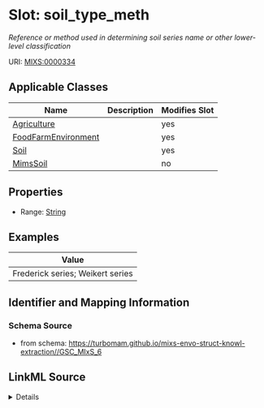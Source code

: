 # Slot: soil_type_meth


_Reference or method used in determining soil series name or other lower-level classification_



URI: [MIXS:0000334](https://w3id.org/mixs/0000334)



<!-- no inheritance hierarchy -->




## Applicable Classes

| Name | Description | Modifies Slot |
| --- | --- | --- |
[Agriculture](Agriculture.md) |  |  yes  |
[FoodFarmEnvironment](FoodFarmEnvironment.md) |  |  yes  |
[Soil](Soil.md) |  |  yes  |
[MimsSoil](MimsSoil.md) |  |  no  |







## Properties

* Range: [String](String.md)






## Examples

| Value |
| --- |
| Frederick series; Weikert series |

## Identifier and Mapping Information







### Schema Source


* from schema: https://turbomam.github.io/mixs-envo-struct-knowl-extraction//GSC_MIxS_6




## LinkML Source

<details>
```yaml
name: soil_type_meth
description: Reference or method used in determining soil series name or other lower-level
  classification
title: soil type method
notes:
- method
- soil
- type
examples:
- value: Frederick series; Weikert series
from_schema: https://turbomam.github.io/mixs-envo-struct-knowl-extraction//GSC_MIxS_6
rank: 1000
slot_uri: MIXS:0000334
multivalued: false
alias: soil_type_meth
domain_of:
- Agriculture
- FoodFarmEnvironment
- Soil
range: string
structured_pattern:
  syntax: '{PMID}|{DOI}|{URL}'
  interpolated: true
  partial_match: true

```
</details>